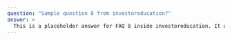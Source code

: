 ```yaml
---
question: "Sample question 8 from investoreducation?"
answer: >
  This is a placeholder answer for FAQ 8 inside investoreducation. It uses proper YAML block formatting to avoid any parsing issues.
---
```

